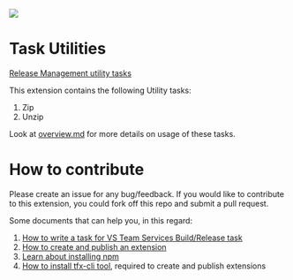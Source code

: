 ![](https://github.com/kodaren/Extension-ArchiveEnvironmentTasks/blob/master/Utilites/images/Icon128.png)
# Task Utilities
[Release Management utility tasks](https://marketplace.visualstudio.com/items?itemName=kodaren.environmentarchivetasks)

This extension contains the following Utility tasks:<br>
1. Zip<br>
2. Unzip <br>

Look at [overview.md](Utilites/overview.md) for more details on usage of these tasks.

# How to contribute

Please create an issue for any bug/feedback. If you would like to contribute to this extension, you could fork off this repo and submit a pull request.

Some documents that can help you, in this regard:<br>
1. [How to write a task for VS Team Services Build/Release task](https://github.com/Microsoft/vso-agent-tasks#writing-tasks)<br>
2. [How to create and publish an extension](https://www.visualstudio.com/en-us/integrate/extensions/publish/overview)<br>
3. [Learn about installing npm](https://www.npmjs.com/package/npm)<br>
4. [How to install tfx-cli tool](https://github.com/Microsoft/tfs-cli), required to create and publish extensions<br>

